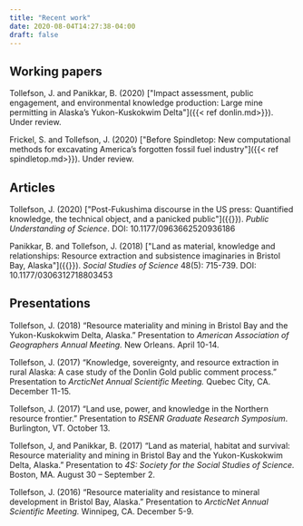 ```yaml
---
title: "Recent work"
date: 2020-08-04T14:27:38-04:00
draft: false
---
```

## Working papers
Tollefson, J. and Panikkar, B. (2020) ["Impact assessment, public engagement, and environmental knowledge production: Large mine permitting in Alaska’s Yukon-Kuskokwim Delta"]({{< ref donlin.md>}}). Under review.

Frickel, S. and Tollefson, J. (2020) ["Before Spindletop: New computational methods for excavating America’s forgotten fossil fuel industry"]({{< ref spindletop.md>}}). Under review.

## Articles
Tollefson, J. (2020) ["Post-Fukushima discourse in the US press: Quantified knowledge, the technical object, and a panicked public"]({{<ref fukushima_paper.md>}}). _Public Understanding of Science_. DOI: 10.1177/0963662520936186

Panikkar, B. and Tollefson, J. (2018) ["Land as material, knowledge and relationships: Resource extraction and subsistence imaginaries in Bristol Bay, Alaska"]({{<ref pebble.md>}}). _Social Studies of Science_ 48(5): 715-739. DOI: 10.1177/0306312718803453

## Presentations
Tollefson, J. (2018) “Resource materiality and mining in Bristol Bay and the Yukon-Kuskokwim Delta, Alaska.” Presentation to _American Association of Geographers Annual Meeting._ New Orleans. April 10-14.

Tollefson, J. (2017) “Knowledge, sovereignty, and resource extraction in rural Alaska: A case study of the Donlin Gold public comment process.” Presentation to _ArcticNet Annual Scientific Meeting._ Quebec City, CA. December 11-15.

Tollefson, J. (2017) “Land use, power, and knowledge in the Northern resource frontier.” Presentation to _RSENR Graduate Research Symposium_. Burlington, VT. October 13.

Tollefson, J, and Panikkar, B. (2017) “Land as material, habitat and survival: Resource materiality and mining in Bristol Bay and the Yukon-Kuskokwim Delta, Alaska.” Presentation to _4S: Society for the Social Studies of Science._ Boston, MA. August 30 – September 2.

Tollefson, J. (2016) “Resource materiality and resistance to mineral development in Bristol Bay, Alaska.” Presentation to _ArcticNet Annual Scientific Meeting._ Winnipeg, CA. December 5-9.
